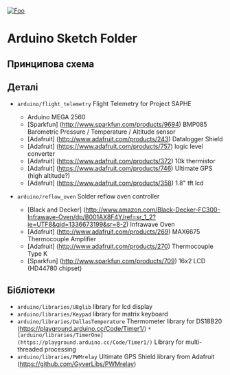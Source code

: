 [![Foo](https://img.shields.io/badge/README-ENGLISH-blueviolet.svg?style=flat-square)](https://github-com.translate.goog/MaximTelyatnick/HouseHeating?_x_tr_sl=ru&_x_tr_tl=en)  

Arduino Sketch Folder
=====================
Принципова схема
--------
Деталі
--------
* `arduino/flight_telemetry` Flight Telemetry for Project SAPHE
  * Arduino MEGA 2560
  * [Sparkfun] (http://www.sparkfun.com/products/9694) BMP085 Barometric Pressure / Temperature / Altitude sensor
  * [Adafruit] (http://www.adafruit.com/products/243) Datalogger Shield
  * [Adafruit] (https://www.adafruit.com/products/757) logic level converter
  * [Adafruit] (https://www.adafruit.com/products/372) 10k thermistor
  * [Adafruit] (https://www.adafruit.com/products/746) Ultimate GPS (high altitude?)
  * [Adafruit] (https://www.adafruit.com/products/358) 1.8" tft lcd

* `arduino/reflow_oven` Solder reflow oven controller
	* [Black and Decker] (http://www.amazon.com/Black-Decker-FC300-Infrawave-Oven/dp/B001AX8F4Y/ref=sr_1_2?ie=UTF8&qid=1336673199&sr=8-2) Infrawave Oven
	* [Adafruit] (http://www.adafruit.com/products/269) MAX6675 Thermocouple Amplifier
	* [Adafruit] (http://www.adafruit.com/products/270) Thermocouple Type K
	* [Sparkfun] (http://www.sparkfun.com/products/709) 16x2 LCD (HD44780 chipset)


Бібліотеки
---------
* `arduino/libraries/U8glib` library for lcd display
* `arduino/libraries/Keypad` library for matrix keyboard
* `arduino/libraries/DallasTemperature`  Thermometer library for DS18B20 (https://playground.arduino.cc/Code/Timer1/)
`*[arduino/libraries/TimerOne](https://playground.arduino.cc/Code/Timer1/)` Library for multi-threaded processing 
* `arduino/libraries/PWMrelay` Ultimate GPS Shield library from Adafruit (https://github.com/GyverLibs/PWMrelay)
